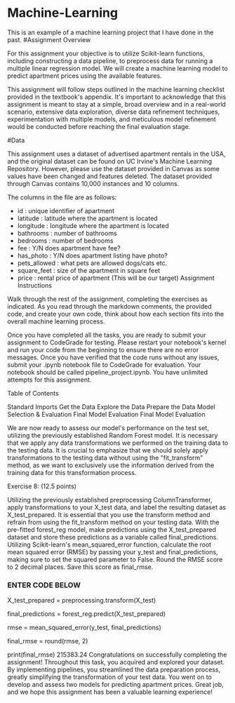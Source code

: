 # Machine-Learning
This is an example of a machine learning project that I have done in the past. 
#Assignment Overview

For this assignment your objective is to utilize Scikit-learn functions, including constructing a data pipeline, to preprocess data for running a multiple linear regression model. We will create a machine learning model to predict apartment prices using the available features.

This assignment will follow steps outlined in the machine learning checklist provided in the textbook's appendix. It's important to acknowledge that this assignment is meant to stay at a simple, broad overview and in a real-world scenario, extensive data exploration, diverse data refinement techniques, experimentation with multiple models, and meticulous model refinement would be conducted before reaching the final evaluation stage.

#Data

This assignment uses a dataset of advertised apartment rentals in the USA, and the original dataset can be found on UC Irvine's Machine Learning Repository. However, please use the dataset provided in Canvas as some values have been changed and features deleted. The dataset provided through Canvas contains 10,000 instances and 10 columns.

The columns in the file are as follows:

- id : unique identifier of apartment
- latitude : latitude where the apartment is located
- longitude : longitude where the apartment is located
- bathrooms : number of bathrooms
- bedrooms : number of bedrooms
- fee : Y/N does apartment have fee?
- has_photo : Y/N does apartment listing have photo?
- pets_allowed : what pets are allowed dogs/cats etc.
- square_feet : size of the apartment in square feet
- price : rental price of apartment (This will be our target)
Assignment Instructions

Walk through the rest of the assignment, completing the exercises as indicated. As you read through the markdown comments, the provided code, and create your own code, think about how each section fits into the overall machine learning process.

Once you have completed all the tasks, you are ready to submit your assignment to CodeGrade for testing. Please restart your notebook's kernel and run your code from the beginning to ensure there are no error messages. Once you have verified that the code runs without any issues, submit your .ipynb notebook file to CodeGrade for evaluation. Your notebook should be called pipeline_project.ipynb. You have unlimited attempts for this assignment.

Table of Contents

Standard Imports
Get the Data
Explore the Data
Prepare the Data
Model Selection & Evaluation
Final Model Evaluation
Final Model Evaluation

We are now ready to assess our model's performance on the test set, utilizing the previously established Random Forest model. It is necessary that we apply any data transformations we performed on the training data to the testing data. It is crucial to emphasize that we should solely apply transformations to the testing data without using the "fit_transform" method, as we want to exclusively use the information derived from the training data for this transformation process.

Exercise 8: (12.5 points)

Utilizing the previously established preprocessing ColumnTransformer, apply transformations to your X_test data, and label the resulting dataset as X_test_prepared. It is essential that you use the transform method and refrain from using the fit_transform method on your testing data.
With the pre-fitted forest_reg model, make predictions using the X_test_prepared dataset and store these predictions as a variable called final_predictions.
Utilizing Scikit-learn's mean_squared_error function, calculate the root mean squared error (RMSE) by passing your y_test and final_predictions, making sure to set the squared parameter to False. Round the RMSE score to 2 decimal places. Save this score as final_rmse.
### ENTER CODE BELOW ###
X_test_prepared = preprocessing.transform(X_test)

final_predictions = forest_reg.predict(X_test_prepared)

rmse = mean_squared_error(y_test, final_predictions)

final_rmse = round(rmse, 2)

print(final_rmse)
215383.24
Congratulations on successfully completing the assignment! Throughout this task, you acquired and explored your dataset. By implementing pipelines, you streamlined the data preparation process, greatly simplifying the transformation of your test data. You went on to develop and assess two models for predicting apartment prices. Great job, and we hope this assignment has been a valuable learning experience!
